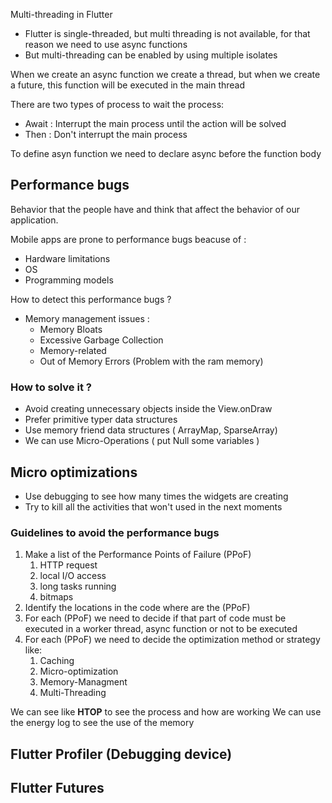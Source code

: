 
Multi-threading in Flutter

* Flutter is single-threaded, but multi threading is not available, for that reason we need to use async functions
* But multi-threading can be enabled by using multiple isolates

When we create an async function we create  a thread, but when we create a future, this function will be executed in the main thread

There are two types of process to wait the process: 

* Await : Interrupt the main process until the action will be solved
* Then : Don't interrupt the main process

To define asyn function we need to declare async before the function body

## Performance bugs

Behavior that the people have and think that affect the behavior of our application.

Mobile apps are prone to performance bugs beacuse of : 

* Hardware limitations
* OS
* Programming models

How to detect this performance bugs ?

* Memory management issues :
	* Memory Bloats
	* Excessive Garbage Collection
	* Memory-related 
	* Out of Memory Errors (Problem with the ram memory)

### How to solve it ?
* Avoid creating unnecessary objects inside the View.onDraw
* Prefer primitive typer data structures
* Use memory friend data structures ( ArrayMap, SparseArray)
* We can use Micro-Operations ( put Null some variables )


## Micro optimizations
*  Use debugging to see how many times the widgets are creating 
* Try to kill all the activities that won't used in the next moments


### Guidelines to avoid the performance bugs

1. Make a list of the Performance Points of Failure (PPoF)
	1. HTTP request
	2. local I/O access
	3. long tasks running
	4. bitmaps
2. Identify the locations in the code where are the (PPoF)
3. For each (PPoF) we need to decide if that part of code must be executed in a worker thread, async function or not to be executed
4. For each (PPoF) we need to decide the optimization method or strategy like:
	1. Caching
	2. Micro-optimization
	3. Memory-Managment
	4. Multi-Threading

We can see like **HTOP** to see the process and how are working 
	We can use the energy log to see the use of the memory 


## Flutter Profiler (Debugging device)

## Flutter Futures
